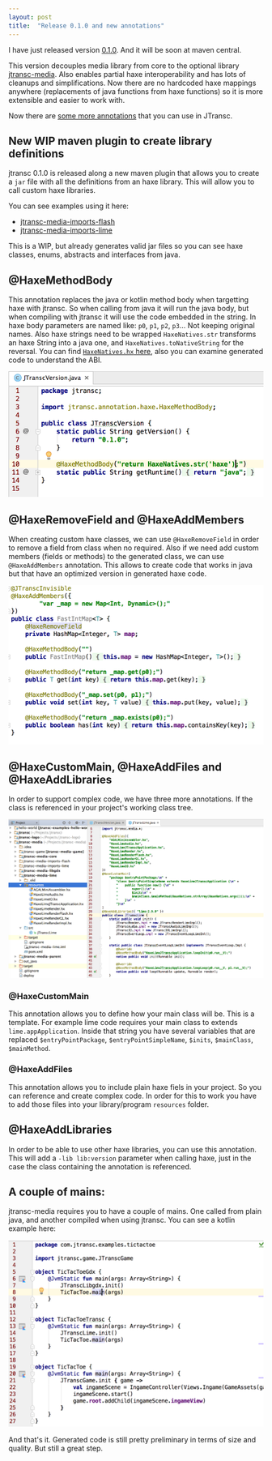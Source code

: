 ```yaml
---
layout: post
title:  "Release 0.1.0 and new annotations"
---
```


I have just released version [0.1.0](https://github.com/jtransc/jtransc/tree/0.1.0). And it will be soon at maven central.

This version decouples media library from core to the optional library [jtransc-media](https://github.com/jtransc/jtransc-media).
Also enables partial haxe interoperability and has lots of cleanups and simplifications.
Now there are no hardcoded haxe mappings anywhere (replacements of java functions from haxe functions) so it is more extensible
and easier to work with.

Now there are [some more annotations](https://github.com/jtransc/jtransc/tree/0.1.0/jtransc-rt-core/src/jtransc/annotation/haxe) that you can use in JTransc.

## New WIP maven plugin to create library definitions

jtransc 0.1.0 is released along a new maven plugin that allows you to create
a `jar` file with all the definitions from an haxe library.
This will allow you to call custom haxe libraries.

You can see examples using it here:

* [jtransc-media-imports-flash](https://github.com/jtransc/jtransc-media/blob/0.1.0/jtransc-media-imports-flash/pom.xml)
* [jtransc-media-imports-lime](https://github.com/jtransc/jtransc-media/blob/0.1.0/jtransc-media-imports-lime/pom.xml)

This is a WIP, but already generates valid jar files so you can see haxe classes, enums, abstracts and interfaces from java.

## @HaxeMethodBody

This annotation replaces the java or kotlin method body when targetting haxe with jtransc.
So when calling from java it will run the java body, but when compiling with jtransc it will use
the code embedded in the string.
In haxe body parameters are named like: `p0`, `p1`, `p2`, `p3`... Not keeping original names.
Also haxe strings need to be wrapped `HaxeNatives.str` transforms an haxe String into a java one,
and `HaxeNatives.toNativeString` for the reversal.
You can find [`HaxeNatives.hx` here](https://github.com/jtransc/jtransc/blob/0.1.0/jtransc-rt/resources/HaxeNatives.hx), also you can examine generated code to understand the ABI.

![](/img/0.1.0/haxe-method-body.png)

## @HaxeRemoveField and @HaxeAddMembers

When creating custom haxe classes, we can use `@HaxeRemoveField` in order to remove a field from class when no required.
Also if we need add custom members (fields or methods) to the generated class, we can use `@HaxeAddMembers` annotation.
This allows to create code that works in java but that have an optimized version in generated haxe code.

![](/img/0.1.0/haxe-remove-field.png)

## @HaxeCustomMain, @HaxeAddFiles and @HaxeAddLibraries

In order to support complex code, we have three more annotations.
If the class is referenced in your project's working class tree.

![](/img/0.1.0/haxe-link-libraries.png)

### @HaxeCustomMain

This annotation allows you to define how your main class will be. This is a template. For example lime code requires your
main class to extends `lime.appApplication`. Inside that string you have several variables that are replaced
`$entryPointPackage`, `$entryPointSimpleName`, `$inits`, `$mainClass`, `$mainMethod`.

### @HaxeAddFiles

This annotation allows you to include plain haxe fiels in your project. So you can
reference and create complex code. In order for this to work you have to add those files
into your library/program `resources` folder.

## @HaxeAddLibraries

In order to be able to use other haxe libraries, you can use this annotation.
This will add a `-lib lib:version` parameter when calling haxe,
just in the case the class containing the annotation is referenced.

## A couple of mains:

jtransc-media requires you to have a couple of mains.
One called from plain java, and another compiled when using jtransc.
You can see a kotlin example here:

![](/img/0.1.0/haxe-several-mains.png)

And that's it.
Generated code is still pretty preliminary in terms of size and quality.
But still a great step.


